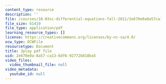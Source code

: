 ```yaml
---
content_type: resource
description: ''
file: /courses/18-03sc-differential-equations-fall-2011/2e670e0a8a57ca136df692772b818ba5_sZ2qulI6GEk.pdf
file_size: 61419
file_type: application/pdf
learning_resource_types: []
license: https://creativecommons.org/licenses/by-nc-sa/4.0/
ocw_type: OCWFile
resourcetype: Document
title: 3play pdf file
uid: 2e670e0a-8a57-ca13-6df6-92772b818ba5
video_files:
  video_thumbnail_file: null
video_metadata:
  youtube_id: null
---
```


